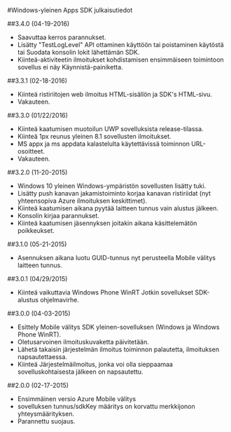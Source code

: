 <properties 
    pageTitle="Windows-yleinen Apps SDK julkaisutiedot" 
    description="Azure Mobile välitys - Windows yleinen Apps SDK julkaisutiedot"
    services="mobile-engagement" 
    documentationCenter="mobile" 
    authors="piyushjo" 
    manager="dwrede" 
    editor="" />

<tags 
    ms.service="mobile-engagement" 
    ms.workload="mobile" 
    ms.tgt_pltfrm="mobile-windows-store" 
    ms.devlang="dotnet" 
    ms.topic="article" 
    ms.date="08/19/2016" 
    ms.author="piyushjo" />

#<a name="windows-universal-apps-sdk-release-notes"></a>Windows-yleinen Apps SDK julkaisutiedot

##<a name="340-04192016"></a>3.4.0 (04-19-2016)

-   Saavuttaa kerros parannukset.
-   Lisätty "TestLogLevel" API ottaminen käyttöön tai poistaminen käytöstä tai Suodata konsolin lokit lähettämän SDK.
-   Kiinteä-aktiviteetin ilmoitukset kohdistamisen ensimmäiseen toimintoon sovellus ei näy Käynnistä-painiketta.

##<a name="331-02182016"></a>3.3.1 (02-18-2016)

-   Kiinteä ristiriitojen web ilmoitus HTML-sisällön ja SDK's HTML-sivu.
-   Vakauteen.

##<a name="330-01222016"></a>3.3.0 (01/22/2016)

-   Kiinteä kaatumisen muotoilun UWP sovelluksista release-tilassa.
-   Kiinteä 1px reunus yleinen 8.1 sovellusten ilmoitukset.
-   MS appx ja ms appdata kalastelulta käytettävissä toiminnon URL-osoitteet.
-   Vakauteen.

##<a name="320-11202015"></a>3.2.0 (11-20-2015)

-   Windows 10 yleinen Windows-ympäristön sovellusten lisätty tuki.
-   Lisätty push kanavan jakamistoiminto korjaa kanavan ristiriidat (nyt yhteensopiva Azure ilmoituksen keskittimet).
-   Kiinteä kaatumisen aikana pyytää laitteen tunnus vain alustus jälkeen.
-   Konsolin kirjaa parannukset.
-   Kiinteä kaatumisen jäsennyksen joitakin aikana käsittelemätön poikkeukset.

##<a name="310-05212015"></a>3.1.0 (05-21-2015)

-   Asennuksen aikana luotu GUID-tunnus nyt perusteella Mobile välitys laitteen tunnus.

##<a name="301-04292015"></a>3.0.1 (04/29/2015)

-   Kiinteä vaikuttavia Windows Phone WinRT Jotkin sovellukset SDK-alustus ohjelmavirhe.

##<a name="300-04032015"></a>3.0.0 (04-03-2015)

-   Esittely Mobile välitys SDK yleinen-sovelluksen (Windows ja Windows Phone WinRT).
-   Oletusarvoinen ilmoituskuvaketta päivitetään.
-   Lähetä takaisin järjestelmän ilmoitus toiminnon palautetta, ilmoituksen napsautettaessa.
-   Kiinteä Järjestelmäilmoitus, jonka voi olla sieppaamaa sovelluskohtaisesta jälkeen on napsautettu.

##<a name="200-02172015"></a>2.0.0 (02-17-2015)

-   Ensimmäinen versio Azure Mobile välitys
-   sovelluksen tunnus/sdkKey määritys on korvattu merkkijonon yhteysmäärityksen.
-   Parannettu suojaus.

 
